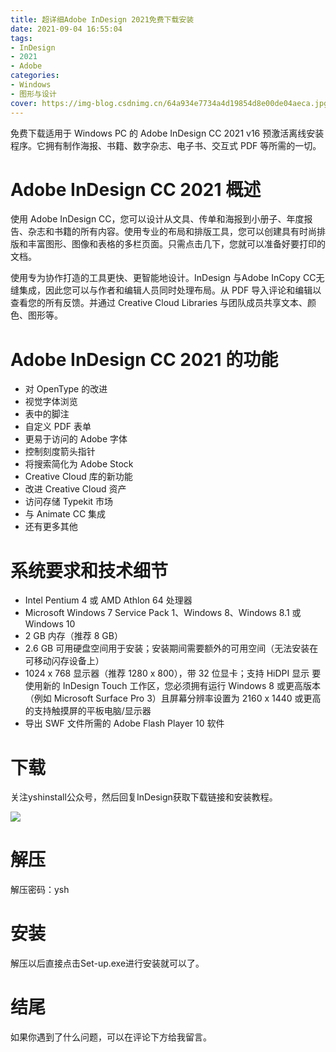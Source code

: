 ```yaml
---
title: 超详细Adobe InDesign 2021免费下载安装
date: 2021-09-04 16:55:04
tags:
- InDesign
- 2021
- Adobe
categories: 
- Windows
- 图形与设计
cover: https://img-blog.csdnimg.cn/64a934e7734a4d19854d8e00de04aeca.jpg
---
```


免费下载适用于 Windows PC 的 Adob​​e InDesign CC 2021 v16 预激活离线安装程序。它拥有制作海报、书籍、数字杂志、电子书、交互式 PDF 等所需的一切。

# Adobe InDesign CC 2021 概述
使用 Adob​​e InDesign CC，您可以设计从文具、传单和海报到小册子、年度报告、杂志和书籍的所有内容。使用专业的布局和排版工具，您可以创建具有时尚排版和丰富图形、图像和表格的多栏页面。只需点击几下，您就可以准备好要打印的文档。

使用专为协作打造的工具更快、更智能地设计。InDesign 与Adobe InCopy CC无缝集成，因此您可以与作者和编辑人员同时处理布局。从 PDF 导入评论和编辑以查看您的所有反馈。并通过 Creative Cloud Libraries 与团队成员共享文本、颜色、图形等。

# Adobe InDesign CC 2021 的功能
- 对 OpenType 的改进
- 视觉字体浏览
- 表中的脚注
- 自定义 PDF 表单
- 更易于访问的 Adob​​e 字体
- 控制刻度箭头指针
- 将搜索简化为 Adob​​e Stock
- Creative Cloud 库的新功能
- 改进 Creative Cloud 资产
- 访问存储 Typekit 市场
- 与 Animate CC 集成
- 还有更多其他

# 系统要求和技术细节
- Intel Pentium 4 或 AMD Athlon 64 处理器
- Microsoft Windows 7 Service Pack 1、Windows 8、Windows 8.1 或 Windows 10
- 2 GB 内存（推荐 8 GB）
- 2.6 GB 可用硬盘空间用于安装；安装期间需要额外的可用空间（无法安装在可移动闪存设备上）
- 1024 x 768 显示器（推荐 1280 x 800），带 32 位显卡；支持 HiDPI 显示
要使用新的 InDesign Touch 工作区，您必须拥有运行 Windows 8 或更高版本（例如 Microsoft Surface Pro 3）且屏幕分辨率设置为 2160 x 1440 或更高的支持触摸屏的平板电脑/显示器
- 导出 SWF 文件所需的 Adob​​e Flash Player 10 软件

# 下载
关注yshinstall公众号，然后回复InDesign获取下载链接和安装教程。

![](https://img-blog.csdnimg.cn/f824f9d6c4ca40549a3d02de1938c17c.jpg#pic_center)

# 解压
解压密码：ysh

# 安装
解压以后直接点击Set-up.exe进行安装就可以了。

# 结尾
如果你遇到了什么问题，可以在评论下方给我留言。







